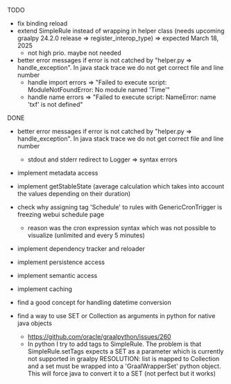 TODO
- fix binding reload
- extend SimpleRule instead of wrapping in helper class (needs upcoming graalpy 24.2.0 release => register_interop_type) => expected March 18, 2025
  - not high prio. maybe not needed
- better error messages if error is not catched by "helper.py => handle_exception". In java stack trace we do not get correct file and line number
  - handle import errors => "Failed to execute script: ModuleNotFoundError: No module named 'Time'"
  - handle name errors => "Failed to execute script: NameError: name 'txf' is not defined"

DONE
- better error messages if error is not catched by "helper.py => handle_exception". In java stack trace we do not get correct file and line number
  - stdout and stderr redirect to Logger => syntax errors

- implement metadata access
- implement getStableState (average calculation which takes into account the values ​​depending on their duration)
- check why assigning tag 'Schedule' to rules with GenericCronTrigger is freezing webui schedule page
  - reason was the cron expression syntax which was not possible to visualize (unlimited and every 5 minutes) 
- implement dependency tracker and reloader
- implement persistence access
- implement semantic access
- implement caching
- find a good concept for handling datetime conversion
- find a way to use SET or Collection as arguments in python for native java objects
  - https://github.com/oracle/graalpython/issues/260
  - In python I try to add tags to SimpleRule. The problem is that SimpleRule.setTags expects a SET as a parameter which is currently not supported in graalpy
  RESOLUTION: list is mapped to Collection and a set must be wrapped into a 'GraalWrapperSet' python object. This will force java to convert it to a SET 
  (not perfect but it works)
  
